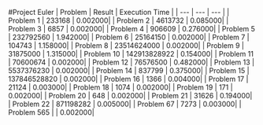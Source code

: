 #Project Euler
| Problem | Result | Execution Time |
| --- | --- | --- |
| Problem 1 | 233168 | 0.002000|
| Problem 2 | 4613732 | 0.085000|
| Problem 3 | 6857 | 0.002000|
| Problem 4 | 906609 | 0.276000|
| Problem 5 | 232792560 | 1.942000|
| Problem 6 | 25164150 | 0.002000|
| Problem 7 | 104743 | 1.158000|
| Problem 8 | 23514624000 | 0.002000|
| Problem 9 | 31875000 | 1.315000|
| Problem 10 | 142913828922 | 0.154000|
| Problem 11 | 70600674 | 0.002000|
| Problem 12 | 76576500 | 0.482000|
| Problem 13 | 5537376230 | 0.002000|
| Problem 14 | 837799 | 0.375000|
| Problem 15 | 137846528820 | 0.002000|
| Problem 16 | 1366 | 0.004000|
| Problem 17 | 21124 | 0.003000|
| Problem 18 | 1074 | 0.002000|
| Problem 19 | 171 | 0.002000|
| Problem 20 | 648 | 0.002000|
| Problem 21 | 31626 | 0.194000|
| Problem 22 | 871198282 | 0.005000|
| Problem 67 | 7273 | 0.003000|
| Problem 565 |  | 0.002000|
